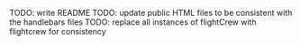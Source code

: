 TODO: write README
TODO: update public HTML files to be consistent with the handlebars files
TODO: replace all instances of flightCrew with flightcrew for consistency